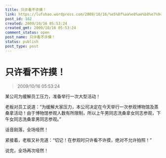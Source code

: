 ```yaml
---
title: 只许看不许摸！
link: https://lufuhao.wordpress.com/2009/10/16/%e5%8f%aa%e8%ae%b8%e7%9c%8b%e4%b8%8d%e8%ae%b8%e6%91%b8%ef%bc%81/
post_id: 162
created: 2009/10/16 05:53:24
created_gmt: 2009/10/16 05:53:24
comment_status: open
post_name: 只许看不许摸！
status: publish
post_type: post
---
```


# 只许看不许摸！

> 2009/10/16 05:53:24

 

某公司为缓解员工压力，准备举行一次大型活动！

老板对员工说道：“为缓解大家压力，本公司决定在今天举行一次参观博物馆及蒸桑拿活动！由于博物馆参观人数有所限制，所以上午男同志洗桑拿女同志参观，下午女同志洗桑拿男同志参观。”

话音刚落，全场哑然！

紧接着，老板又补充道：“切记！在参观时只许看不许摸，绝对不允许拍照！”

说完，全场再次哑然！
